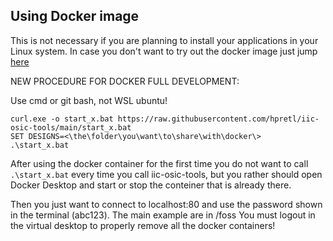 
## Using Docker image

This is not necessary if you are planning to install your applications in your Linux system.
In case you don't want to try out the docker image just jump [here](#Magic-source-compiling-under-Windows-WSL)

NEW PROCEDURE FOR DOCKER FULL DEVELOPMENT:

Use cmd or git bash, not WSL ubuntu!

```
curl.exe -o start_x.bat https://raw.githubusercontent.com/hpretl/iic-osic-tools/main/start_x.bat
SET DESIGNS=<\the\folder\you\want\to\share\with\docker\>
.\start_x.bat
```

After using the docker container for the first time you do not want to call `.\start_x.bat` every time you call iic-osic-tools, but you rather should open Docker Desktop and start or stop the conteiner that is already there.





Then you just want to connect to localhost:80 and use the password shown in the terminal (abc123). The main example are in /foss You must logout in the virtual desktop to properly remove all the docker containers!
